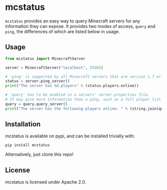 mcstatus
========

`mcstatus` provides an easy way to query Minecraft servers for any information they can expose.
It provides two modes of access, `query` and `ping`, the differences of which are listed below in usage.

Usage
-----

```python
from mcstatus import MinecraftServer

server = MinecraftServer("localhost", 25565)

# 'ping' is supported by all Minecraft servers that are version 1.7 or higher.
status = server.ping_server()
print("The server has %d players" % (status.players.online))

# 'query' has to be enabled in a servers' server.properties file.
# It may give more information than a ping, such as a full player list or mod information.
query = query.query_server()
print("The server has the following players online: " % (string.join(query.players.names, ", ")))
```

Installation
------------

mcstatus is available on pypi, and can be installed trivially with:

    pip install mcstatus

Alternatively, just clone this repo!

License
-------

mcstatus is licensed under Apache 2.0.
